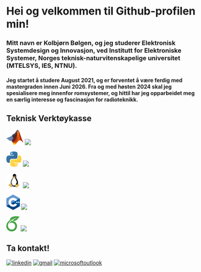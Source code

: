 # Hei og velkommen til Github-profilen min!

### Mitt navn er Kolbjørn Bølgen, og jeg studerer Elektronisk Systemdesign og Innovasjon, ved Institutt for Elektroniske Systemer, Norges teknisk-naturvitenskapelige universitet (MTELSYS, IES, NTNU).

#### Jeg startet å studere August 2021, og er forventet å være ferdig med mastergraden innen Juni 2026. Fra og med høsten 2024 skal jeg spesialisere meg innenfor romsystemer, og hittil har jeg opparbeidet meg en særlig interesse og fascinasjon for radioteknikk.

## Teknisk Verktøykasse

<img src=https://github.com/SkaugJr/SkaugJr/blob/main/Bilder/Matlab_Logo.png height=40 /> <img src=https://geps.dev/progress/92 height=30 />

<img src=https://github.com/SkaugJr/SkaugJr/blob/main/Bilder/Python_logo.png height=40 /> <img src=https://geps.dev/progress/83 height=30 /> 

<img src=https://github.com/SkaugJr/SkaugJr/blob/main/Bilder/linux_logo.png height=40 /> <img src=https://geps.dev/progress/76 height=30 />

<img src=https://github.com/SkaugJr/SkaugJr/blob/main/Bilder/C%2B%2B_logo.png height=40 /> <img src=https://geps.dev/progress/58 height=30 />

<img src=https://github.com/SkaugJr/SkaugJr/blob/main/Bilder/Overleaf_logo.png height=40 /> <img src=https://geps.dev/progress/88 height=30 />


## Ta kontakt!
[<img src='https://cdn.jsdelivr.net/npm/simple-icons@3.0.1/icons/linkedin.svg' alt='linkedin' height='80'>](https://www.linkedin.com/in/kolbjørn-bølgen-572b942b5//) [<img src='https://cdn.jsdelivr.net/npm/simple-icons@3.0.1/icons/gmail.svg' alt='gmail' height='80'>](mailto:skaugjr@gmail.com) [<img src='https://cdn.jsdelivr.net/npm/simple-icons@3.0.1/icons/microsoftoutlook.svg' alt='microsoftoutlook' height='80'>](mailto:kolbjosk@stud.ntnu.no)
